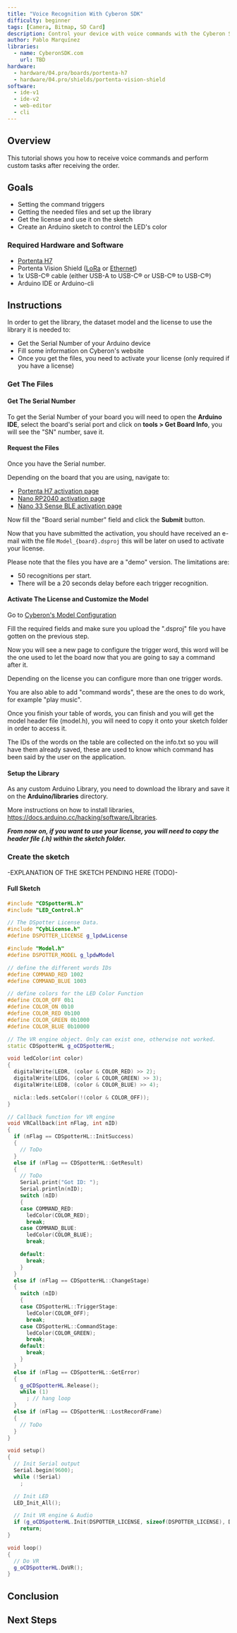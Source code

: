 ```yaml
---
title: "Voice Recognition With Cyberon SDK"
difficulty: beginner
tags: [Camera, Bitmap, SD Card]
description: Control your device with voice commands with the Cyberon SDK.
author: Pablo Marquínez
libraries:
  - name: CyberonSDK.com
    url: TBD
hardware:
  - hardware/04.pro/boards/portenta-h7
  - hardware/04.pro/shields/portenta-vision-shield
software:
  - ide-v1
  - ide-v2
  - web-editor
  - cli
---
```


## Overview
This tutorial shows you how to receive voice commands and perform custom tasks after receiving the order.

## Goals

- Setting the command triggers
- Getting the needed files and set up the library
- Get the license and use it on the sketch
- Create an Arduino sketch to control the LED's color

### Required Hardware and Software

- [Portenta H7](https://store.arduino.cc/portenta-h7)
- Portenta Vision Shield ([LoRa](https://store.arduino.cc/portenta-vision-shield-lora) or [Ethernet](https://store.arduino.cc/portenta-vision-shield))
- 1x USB-C® cable (either USB-A to USB-C® or USB-C® to USB-C®)
- Arduino IDE or Arduino-cli

## Instructions

In order to get the library, the dataset model and the license to use the library it is needed to:
* Get the Serial Number of your Arduino device
* Fill some information on Cyberon's website
* Once you get the files, you need to activate your license (only required if you have a license)

### Get The Files

#### Get The Serial Number

To get the Serial Number of your board you will need to open the **Arduino IDE**, select the board's serial port and click on **tools > Get Board Info**, you will see the "SN" number, save it.

#### Request the Files

Once you have the Serial number.

Depending on the board that you are using, navigate to:
* [Portenta H7 activation page](https://tool.cyberon.com.tw/GetLicense/GetLicensePage_portenta-h7.php)
* [Nano RP2040 activation page](https://tool.cyberon.com.tw/GetLicense/GetLicensePage_rp2040.php)
* [Nano 33 Sense BLE activation page](https://tool.cyberon.com.tw/GetLicense/GetLicensePage_33ble.php)

Now fill the "Board serial number" field and click the **Submit** button.

Now that you have submitted the activation, you should have received an e-mail with the file `Model_{board}.dsproj` this will be later on used to activate your license.

Please note that the files you have are a "demo" version. The limitations are:
  * 50 recognitions per start.
  * There will be a 20 seconds delay before each trigger recognition.

#### Activate The License and Customize the Model

Go to [Cyberon's Model Configuration](https://tool.cyberon.com.tw/ArduinoDSpotterAuth/CFMain.php)

Fill the required fields and make sure you upload the ".dsproj" file you have gotten on the previous step.

Now you will see a new page to configure the trigger word, this word will be the one used to let the board now that you are going to say a command after it.

Depending on the license you can configure more than one trigger words.

You are also able to add "command words", these are the ones to do work, for example "play music".

Once you finish your table of words, you can finish and you will get the model header file (model.h), you will need to copy it onto your sketch folder in order to access it.

The IDs of the words on the table are collected on the info.txt so you will have them already saved, these are used to know which command has been said by the user on the application.

#### Setup the Library

As any custom Arduino Library, you need to download the library and save it on the **Arduino/libraries** directory.

More instructions on how to install libraries, https://docs.arduino.cc/hacking/software/Libraries.

***From now on, if you want to use your license, you will need to copy the header file (.h) within the sketch folder.***

### Create the sketch

-EXPLANATION OF THE SKETCH PENDING HERE (TODO)-

#### Full Sketch

```cpp
#include "CDSpotterHL.h"
#include "LED_Control.h"

// The DSpotter License Data.
#include "CybLicense.h"
#define DSPOTTER_LICENSE g_lpdwLicense

#include "Model.h"
#define DSPOTTER_MODEL g_lpdwModel

// define the different words IDs
#define COMMAND_RED 1002
#define COMMAND_BLUE 1003

// define colors for the LED Color Function
#define COLOR_OFF 0b1
#define COLOR_ON 0b10
#define COLOR_RED 0b100
#define COLOR_GREEN 0b1000
#define COLOR_BLUE 0b10000

// The VR engine object. Only can exist one, otherwise not worked.
static CDSpotterHL g_oCDSpotterHL;

void ledColor(int color)
{
  digitalWrite(LEDR, (color & COLOR_RED) >> 2);
  digitalWrite(LEDG, (color & COLOR_GREEN) >> 3);
  digitalWrite(LEDB, (color & COLOR_BLUE) >> 4);

  nicla::leds.setColor(!(color & COLOR_OFF));
}

// Callback function for VR engine
void VRCallback(int nFlag, int nID)
{
  if (nFlag == CDSpotterHL::InitSuccess)
  {
    // ToDo
  }
  else if (nFlag == CDSpotterHL::GetResult)
  {
    // ToDo
    Serial.print("Got ID: ");
    Serial.println(nID);
    switch (nID)
    {
    case COMMAND_RED:
      ledColor(COLOR_RED);
      break;
    case COMMAND_BLUE:
      ledColor(COLOR_BLUE);
      break;

    default:
      break;
    }
  }
  else if (nFlag == CDSpotterHL::ChangeStage)
  {
    switch (nID)
    {
    case CDSpotterHL::TriggerStage:
      ledColor(COLOR_OFF);
      break;
    case CDSpotterHL::CommandStage:
      ledColor(COLOR_GREEN);
      break;
    default:
      break;
    }
  }
  else if (nFlag == CDSpotterHL::GetError)
  {
    g_oCDSpotterHL.Release();
    while (1)
      ; // hang loop
  }
  else if (nFlag == CDSpotterHL::LostRecordFrame)
  {
    // ToDo
  }
}

void setup()
{
  // Init Serial output
  Serial.begin(9600);
  while (!Serial)
    ;

  // Init LED
  LED_Init_All();

  // Init VR engine & Audio
  if (g_oCDSpotterHL.Init(DSPOTTER_LICENSE, sizeof(DSPOTTER_LICENSE), DSPOTTER_MODEL, VRCallback) != CDSpotterHL::Success)
    return;
}

void loop()
{
  // Do VR
  g_oCDSpotterHL.DoVR();
}
```

## Conclusion

## Next Steps
